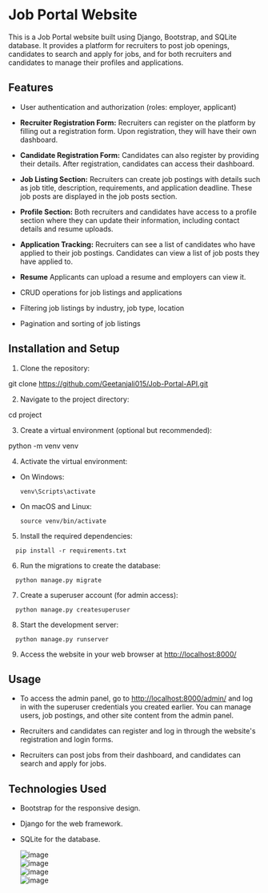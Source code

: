 # Job Portal Website

This is a Job Portal website built using Django, Bootstrap, and SQLite database. It provides a platform for recruiters to post job openings, candidates to search and apply for jobs, and for both recruiters and candidates to manage their profiles and applications.

## Features
- User authentication and authorization (roles: employer, applicant)

- **Recruiter Registration Form:** Recruiters can register on the platform by filling out a registration form. Upon registration, they will have their own dashboard.

- **Candidate Registration Form:** Candidates can also register by providing their details. After registration, candidates can access their dashboard.

- **Job Listing Section:** Recruiters can create job postings with details such as job title, description, requirements, and application deadline. These job posts are displayed in the job posts section.

- **Profile Section:** Both recruiters and candidates have access to a profile section where they can update their information, including contact details and resume uploads.

- **Application Tracking:** Recruiters can see a list of candidates who have applied to their job postings. Candidates can view a list of job posts they have applied to.
  
- **Resume** Applicants can upload a resume and employers can view it.

- CRUD operations for job listings and applications
  
- Filtering job listings by industry, job type, location
  
- Pagination and sorting of job listings

## Installation and Setup

1. Clone the repository:

git clone https://github.com/Geetanjali015/Job-Portal-API.git


2. Navigate to the project directory:

cd project

3. Create a virtual environment (optional but recommended):

python -m venv venv


4. Activate the virtual environment:

- On Windows:

  ```
  venv\Scripts\activate
  ```

- On macOS and Linux:

  ```
  source venv/bin/activate
  ```

5. Install the required dependencies:
```
  pip install -r requirements.txt
```
6. Run the migrations to create the database:
```
  python manage.py migrate
```
7. Create a superuser account (for admin access):
```
  python manage.py createsuperuser
```
8. Start the development server:
```
  python manage.py runserver
```
9. Access the website in your web browser at [http://localhost:8000/](http://localhost:8000/)

## Usage

- To access the admin panel, go to [http://localhost:8000/admin/](http://localhost:8000/accounts/login) and log in with the superuser credentials you created earlier. You can manage users, job postings, and other site content from the admin panel.

- Recruiters and candidates can register and log in through the website's registration and login forms.

- Recruiters can post jobs from their dashboard, and candidates can search and apply for jobs.

 
## Technologies Used

- Bootstrap for the responsive design.
- Django for the web framework.
- SQLite for the database.

  ![image](https://github.com/user-attachments/assets/d5771db1-b592-4343-a5e2-0b401da4c80b) <br>
  ![image](https://github.com/user-attachments/assets/28c1aa79-8b50-4d36-8a75-a97bdd451ab0)<br>
  ![image](https://github.com/user-attachments/assets/a65e29a3-3556-4806-a156-e43ca83640a1)<br>
  ![image](https://github.com/user-attachments/assets/6a1a76f6-7ff1-484e-b302-7158568426fc)<br>
  

  


